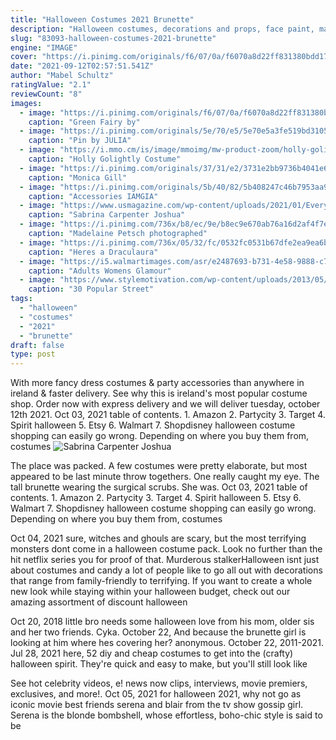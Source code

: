 ```yaml
---
title: "Halloween Costumes 2021 Brunette"
description: "Halloween costumes, decorations and props, face paint, make up kits, temporary tattoos, latex, prosthetics and stage blood, its all here. #costumelandau #costumeparty #christiesbeach"
slug: "83093-halloween-costumes-2021-brunette"
engine: "IMAGE"
cover: "https://i.pinimg.com/originals/f6/07/0a/f6070a8d22ff831380bdd17eeef7f139.jpg"
date: "2021-09-12T02:57:51.541Z"
author: "Mabel Schultz"
ratingValue: "2.1"
reviewCount: "8"
images:
  - image: "https://i.pinimg.com/originals/f6/07/0a/f6070a8d22ff831380bdd17eeef7f139.jpg"
    caption: "Green Fairy by"
  - image: "https://i.pinimg.com/originals/5e/70/e5/5e70e5a3fe519bd310547e7f84de32d6.jpg"
    caption: "Pin by JULIA"
  - image: "https://i.mmo.cm/is/image/mmoimg/mw-product-zoom/holly-golightly-costume--mw-133674-1.jpg"
    caption: "Holly Golightly Costume"
  - image: "https://i.pinimg.com/originals/37/31/e2/3731e2bb9736b4041e60ca38116c8161.png"
    caption: "Monica Gill"
  - image: "https://i.pinimg.com/originals/5b/40/82/5b408247c46b7953aa92c70cb4957b3c.jpg"
    caption: "Accessories IAMGIA"
  - image: "https://www.usmagazine.com/wp-content/uploads/2021/01/Everything-We-Know-About-Olivia-Rodrigo-Joshua-Bassett-Sabrina-Carpenter-Drama-009.jpg?w=800&quality=86&strip=all"
    caption: "Sabrina Carpenter Joshua"
  - image: "https://i.pinimg.com/736x/b8/ec/9e/b8ec9e670ab76a16d2af4f7e9db7a2fe.jpg"
    caption: "Madelaine Petsch photographed"
  - image: "https://i.pinimg.com/736x/05/32/fc/0532fc0531b67dfe2ea9ea6b2c398462.jpg"
    caption: "Heres a Draculaura"
  - image: "https://i5.walmartimages.com/asr/e2487693-b731-4e58-9888-c7b0d0779a5f_1.3fa361416c6bffc293e684332d2af320.jpeg?odnWidth=612&odnHeight=612&odnBg=ffffff"
    caption: "Adults Womens Glamour"
  - image: "https://www.stylemotivation.com/wp-content/uploads/2013/05/Street-Fashion-StyleMotivation-2.jpg"
    caption: "30 Popular Street"
tags:
  - "halloween"
  - "costumes"
  - "2021"
  - "brunette"
draft: false
type: post
---
```


With more fancy dress costumes & party accessories than anywhere in ireland & faster delivery. See why this is ireland's most popular costume shop. Order now with express delivery and we will deliver tuesday, october 12th 2021. Oct 03, 2021 table of contents. 1. Amazon 2. Partycity 3. Target 4. Spirit halloween 5. Etsy 6. Walmart 7. Shopdisney halloween costume shopping can easily go wrong. Depending on where you buy them from, costumes
![Sabrina Carpenter Joshua](https://www.usmagazine.com/wp-content/uploads/2021/01/Everything-We-Know-About-Olivia-Rodrigo-Joshua-Bassett-Sabrina-Carpenter-Drama-009.jpg?w=800&quality=86&strip=all "Sabrina Carpenter Joshua")

The place was packed. A few costumes were pretty elaborate, but most appeared to be last minute throw togethers. One really caught my eye. The tall brunette wearing the surgical scrubs. She was. Oct 03, 2021 table of contents. 1. Amazon 2. Partycity 3. Target 4. Spirit halloween 5. Etsy 6. Walmart 7. Shopdisney halloween costume shopping can easily go wrong. Depending on where you buy them from, costumes
<!--inArticleAds-->

<!--galleryOne-->

Oct 04, 2021 sure, witches and ghouls are scary, but the most terrifying monsters dont come in a halloween costume pack. Look no further than the hit netflix series you for proof of that. Murderous stalkerHalloween isnt just about costumes and candy  a lot of people like to go all out with decorations that range from family-friendly to terrifying. If you want to create a whole new look while staying within your halloween budget, check out our amazing assortment of discount halloween
<!--inArticleAds-->

<!--galleryTwo-->

Oct 20, 2018 little bro needs some halloween love from his mom, older sis and her two friends. Cyka. October 22,  And because the brunette girl is looking at him where hes covering her? anonymous. October 22, 2011-2021. Jul 28, 2021 here, 52 diy and cheap costumes to get into the (crafty) halloween spirit. They're quick and easy to make, but you'll still look like
<!--galleryThree-->

See hot celebrity videos, e! news now clips, interviews, movie premiers, exclusives, and more!. Oct 05, 2021 for halloween 2021, why not go as iconic movie best friends serena and blair from the tv show gossip girl. Serena is the blonde bombshell, whose effortless, boho-chic style is said to be